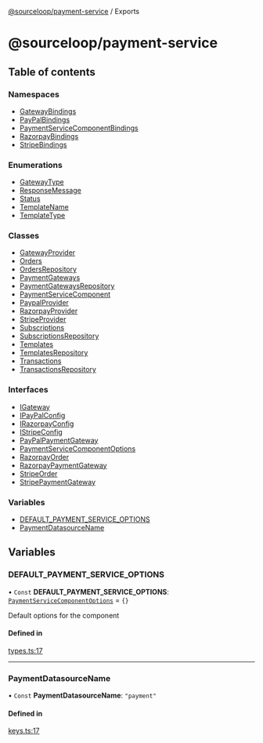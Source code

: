 [@sourceloop/payment-service](README.md) / Exports

# @sourceloop/payment-service

## Table of contents

### Namespaces

- [GatewayBindings](modules/GatewayBindings.md)
- [PayPalBindings](modules/PayPalBindings.md)
- [PaymentServiceComponentBindings](modules/PaymentServiceComponentBindings.md)
- [RazorpayBindings](modules/RazorpayBindings.md)
- [StripeBindings](modules/StripeBindings.md)

### Enumerations

- [GatewayType](enums/GatewayType.md)
- [ResponseMessage](enums/ResponseMessage.md)
- [Status](enums/Status.md)
- [TemplateName](enums/TemplateName.md)
- [TemplateType](enums/TemplateType.md)

### Classes

- [GatewayProvider](classes/GatewayProvider.md)
- [Orders](classes/Orders.md)
- [OrdersRepository](classes/OrdersRepository.md)
- [PaymentGateways](classes/PaymentGateways.md)
- [PaymentGatewaysRepository](classes/PaymentGatewaysRepository.md)
- [PaymentServiceComponent](classes/PaymentServiceComponent.md)
- [PaypalProvider](classes/PaypalProvider.md)
- [RazorpayProvider](classes/RazorpayProvider.md)
- [StripeProvider](classes/StripeProvider.md)
- [Subscriptions](classes/Subscriptions.md)
- [SubscriptionsRepository](classes/SubscriptionsRepository.md)
- [Templates](classes/Templates.md)
- [TemplatesRepository](classes/TemplatesRepository.md)
- [Transactions](classes/Transactions.md)
- [TransactionsRepository](classes/TransactionsRepository.md)

### Interfaces

- [IGateway](interfaces/IGateway.md)
- [IPayPalConfig](interfaces/IPayPalConfig.md)
- [IRazorpayConfig](interfaces/IRazorpayConfig.md)
- [IStripeConfig](interfaces/IStripeConfig.md)
- [PayPalPaymentGateway](interfaces/PayPalPaymentGateway.md)
- [PaymentServiceComponentOptions](interfaces/PaymentServiceComponentOptions.md)
- [RazorpayOrder](interfaces/RazorpayOrder.md)
- [RazorpayPaymentGateway](interfaces/RazorpayPaymentGateway.md)
- [StripeOrder](interfaces/StripeOrder.md)
- [StripePaymentGateway](interfaces/StripePaymentGateway.md)

### Variables

- [DEFAULT\_PAYMENT\_SERVICE\_OPTIONS](modules.md#default_payment_service_options)
- [PaymentDatasourceName](modules.md#paymentdatasourcename)

## Variables

### DEFAULT\_PAYMENT\_SERVICE\_OPTIONS

• `Const` **DEFAULT\_PAYMENT\_SERVICE\_OPTIONS**: [`PaymentServiceComponentOptions`](interfaces/PaymentServiceComponentOptions.md) = `{}`

Default options for the component

#### Defined in

[types.ts:17](https://github.com/sourcefuse/loopback4-microservice-catalog/blob/77bb890a2/services/payment-service/src/types.ts#L17)

___

### PaymentDatasourceName

• `Const` **PaymentDatasourceName**: ``"payment"``

#### Defined in

[keys.ts:17](https://github.com/sourcefuse/loopback4-microservice-catalog/blob/77bb890a2/services/payment-service/src/keys.ts#L17)
